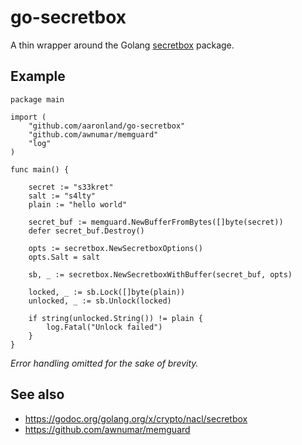 # go-secretbox

A thin wrapper around the Golang [secretbox](https://godoc.org/golang.org/x/crypto/nacl/secretbox) package.

## Example

```
package main

import (
	"github.com/aaronland/go-secretbox"
	"github.com/awnumar/memguard"	
	"log"
)

func main() {

	secret := "s33kret"
	salt := "s4lty"
	plain := "hello world"

	secret_buf := memguard.NewBufferFromBytes([]byte(secret))
	defer secret_buf.Destroy()
	
	opts := secretbox.NewSecretboxOptions()
	opts.Salt = salt

	sb, _ := secretbox.NewSecretboxWithBuffer(secret_buf, opts)

	locked, _ := sb.Lock([]byte(plain))
	unlocked, _ := sb.Unlock(locked)

	if string(unlocked.String()) != plain {
		log.Fatal("Unlock failed")
	}
}
```

_Error handling omitted for the sake of brevity._

## See also

* https://godoc.org/golang.org/x/crypto/nacl/secretbox
* https://github.com/awnumar/memguard